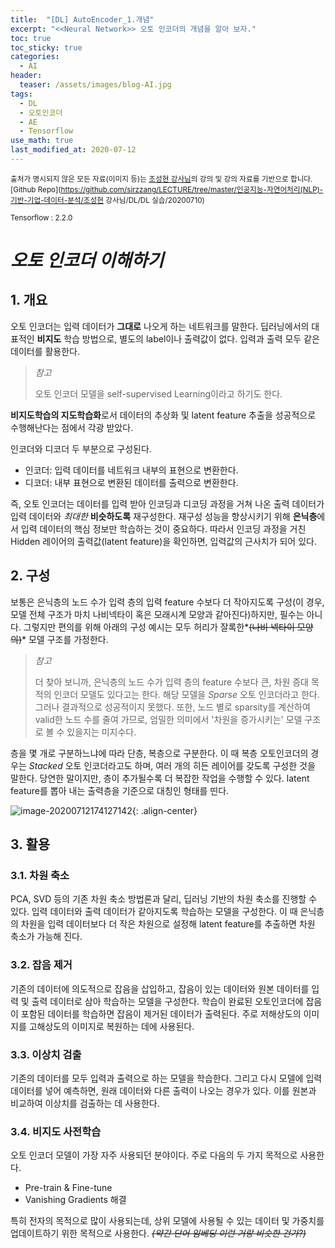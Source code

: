 ```yaml
---
title:  "[DL] AutoEncoder_1.개념"
excerpt: "<<Neural Network>> 오토 인코더의 개념을 알아 보자."
toc: true
toc_sticky: true
categories:
  - AI
header:
  teaser: /assets/images/blog-AI.jpg
tags:
  - DL
  - 오토인코더
  - AE
  - Tensorflow
use_math: true
last_modified_at: 2020-07-12
---
```




<sup>출처가 명시되지 않은 모든 자료(이미지 등)는 [조성현 강사님](https://blog.naver.com/chunjein)의 강의 및 강의 자료를 기반으로 합니다.</sup> <sup>[Github Repo](https://github.com/sirzzang/LECTURE/tree/master/인공지능-자연어처리(NLP)-기반-기업-데이터-분석/조성현 강사님/DL/DL 실습/20200710)</sup>

<sup>Tensorflow : 2.2.0</sup>

# *오토 인코더 이해하기*



## 1. 개요



 오토 인코더는 입력 데이터가 **그대로** 나오게 하는 네트워크를 말한다. 딥러닝에서의 대표적인 **비지도** 학습 방법으로, 별도의 label이나 출력값이 없다. 입력과 출력 모두 같은 데이터를 활용한다.



> *참고*
>
>  오토 인코더 모델을 self-supervised Learning이라고 하기도 한다.



 **비지도학습의 지도학습화**로서 데이터의 추상화 및 latent feature 추출을 성공적으로 수행해난다는 점에서 각광 받았다.

 인코더와 디코더 두 부분으로 구성된다.

* 인코더: 입력 데이터를 네트워크 내부의 표현으로 변환한다.
* 디코더: 내부 표현으로 변환된 데이터를 출력으로 변환한다.

 즉, 오토 인코더는 데이터를 입력 받아 인코딩과 디코딩 과정을 거쳐 나온 출력 데이터가 입력 데이터와 *최대한* **비슷하도록** 재구성한다. 재구성 성능을 향상시키기 위해 **은닉층**에서 입력 데이터의 핵심 정보만 학습하는 것이 중요하다. 따라서 인코딩 과정을 거친 Hidden 레이어의 출력값(latent feature)을 확인하면, 입력값의 근사치가 되어 있다.





## 2. 구성



 보통은 은닉층의 노드 수가 입력 층의 입력 feature 수보다 더 작아지도록 구성(이 경우, 모델 전체 구조가 마치 나비넥타이 혹은 모래시계 모양과 같아진다)하지만, 필수는 아니다. 그렇지만 편의를 위해 아래의 구성 예시는 모두 허리가 잘록한*~~(나비 넥타이 모양의)~~* 모델 구조를 가정한다.



> *참고*
>
>  더 찾아 보니까, 은닉층의 노드 수가 입력 층의 feature 수보다 큰, 차원 증대 목적의 인코더 모델도 있다고는 한다. 해당 모델을 *Sparse* 오토 인코더라고 한다. 그러나 결과적으로 성공적이지 못했다. 또한, 노드 별로  sparsity를 계산하여 valid한 노드 수를 줄여 가므로, 엄밀한 의미에서 '차원을 증가시키는' 모델 구조로 볼 수 있을지는 미지수다.



 층을 몇 개로 구분하느냐에 따라 단층, 복층으로 구분한다. 이 때 복층 오토인코더의 경우는 *Stacked* 오토 인코더라고도 하며, 여러 개의 히든 레이어를 갖도록 구성한 것을 말한다. 당연한 말이지만, 층이 추가될수록 더 복잡한 작업을 수행할 수 있다. latent feature를 뽑아 내는 출력층을 기준으로 대칭인 형태를 띤다.



![image-20200712174127142]({{site.url}}/assets/images/image-20200712174127142.png){: .align-center}





## 3. 활용



### 3.1. 차원 축소

 PCA, SVD 등의 기존 차원 축소 방법론과 달리, 딥러닝 기반의 차원 축소를 진행할 수 있다. 입력 데이터와 출력 데이터가 같아지도록 학습하는 모델을 구성한다. 이 때 은닉층의 차원을 입력 데이터보다 더 작은 차원으로 설정해 latent feature를 추출하면 차원 축소가 가능해 진다.



### 3.2.  잡음 제거

 기존의 데이터에 의도적으로 잡음을 삽입하고, 잡음이 있는 데이터와 원본 데이터를 입력 및 출력 데이터로 삼아 학습하는 모델을 구성한다. 학습이 완료된 오토인코더에 잡음이 포함된 데이터를 학습하면 잡음이 제거된 데이터가 출력된다. 주로 저해상도의 이미지를 고해상도의 이미지로 복원하는 데에 사용된다.



### 3.3. 이상치 검출

 기존의 데이터를 모두 입력과 출력으로 하는 모델을 학습한다. 그리고 다시 모델에 입력 데이터를 넣어 예측하면, 원래 데이터와 다른 출력이 나오는 경우가 있다. 이를 원본과 비교하여 이상치를 검출하는 데 사용한다.



### 3.4. 비지도 사전학습

 오토 인코더 모델이 가장 자주 사용되던 분야이다. 주로 다음의 두 가지 목적으로 사용한다.

* Pre-train & Fine-tune
* Vanishing Gradients 해결

 특히 전자의 목적으로 많이 사용되는데, 상위 모델에 사용될 수 있는 데이터 및 가중치를 업데이트하기 위한 목적으로 사용한다. ~~*(약간 단어 임베딩 이런 거랑 비슷한 건가?)*~~

 



